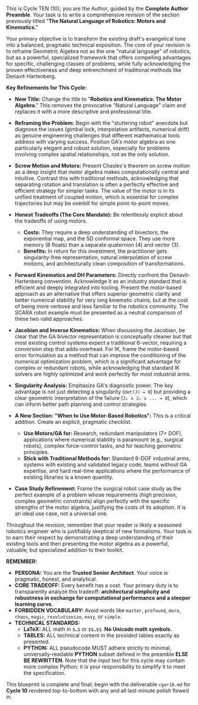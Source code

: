 This is Cycle TEN (10); you are the Author, guided by the **Complete Author Preamble**. Your task is to write a comprehensive revision of the section previously titled "**The Natural Language of Robotics: Motors and Kinematics**."

Your primary objective is to transform the existing draft's evangelical tone into a balanced, pragmatic technical exposition. The core of your revision is to reframe Geometric Algebra not as the one "natural language" of robotics, but as a powerful, specialized framework that offers compelling advantages for specific, challenging classes of problems, while fully acknowledging the proven effectiveness and deep entrenchment of traditional methods like Denavit-Hartenberg.

**Key Refinements for This Cycle:**

* **New Title:** Change the title to "**Robotics and Kinematics: The Motor Algebra**." This removes the provocative "Natural Language" claim and replaces it with a more descriptive and professional title.

* **Reframing the Problem:** Begin with the "stuttering robot" anecdote but diagnose the issues (gimbal lock, interpolation artifacts, numerical drift) as genuine engineering challenges that different mathematical tools address with varying success. Position GA's motor algebra as one particularly elegant and robust solution, especially for problems involving complex spatial relationships, not as the only solution.

* **Screw Motion and Motors:** Present Chasles's theorem on screw motion as a deep insight that motor algebra makes computationally central and intuitive. Contrast this with traditional methods, acknowledging that separating rotation and translation is often a perfectly effective and efficient strategy for simpler tasks. The value of the motor is in its unified treatment of coupled motion, which is essential for complex trajectories but may be overkill for simple point-to-point moves.

* **Honest Tradeoffs (The Core Mandate):** Be relentlessly explicit about the tradeoffs of using motors.
    * **Costs:** They require a deep understanding of bivectors, the exponential map, and the 5D conformal space. They use more memory (8 floats) than a separate quaternion (4) and vector (3).
    * **Benefits:** In return for this investment, the practitioner gets singularity-free representation, natural interpolation of screw motions, and architecturally clean composition of transformations.

* **Forward Kinematics and DH Parameters:** Directly confront the Denavit-Hartenberg convention. Acknowledge it as an industry standard that is efficient and deeply integrated into tooling. Present the motor-based approach as an alternative that offers superior geometric clarity and better numerical stability for very long kinematic chains, but at the cost of being more verbose and less familiar to the robotics community. The SCARA robot example must be presented as a neutral comparison of these two valid approaches.

* **Jacobian and Inverse Kinematics:** When discussing the Jacobian, be clear that the GA bivector representation is conceptually cleaner but that most existing control systems expect a traditional 6-vector, requiring a conversion step that adds overhead. For IK, frame the motor-based error formulation as a method that can improve the conditioning of the numerical optimization problem, which is a significant advantage for complex or redundant robots, while acknowledging that standard IK solvers are highly optimized and work perfectly for most industrial arms.

* **Singularity Analysis:** Emphasize GA's diagnostic power. The key advantage is not just detecting a singularity (`det(J) = 0`) but providing a clear geometric interpretation of the failure (`J₁ ∧ J₂ ∧ ... = 0`), which can inform better path planning and control strategies.

* **A New Section: "When to Use Motor-Based Robotics":** This is a critical addition. Create an explicit, pragmatic checklist.
    * **Use Motors/GA for:** Research, redundant manipulators (7+ DOF), applications where numerical stability is paramount (e.g., surgical robots), complex force-control tasks, and for teaching geometric principles.
    * **Stick with Traditional Methods for:** Standard 6-DOF industrial arms, systems with existing and validated legacy code, teams without GA expertise, and hard real-time applications where the performance of existing libraries is a known quantity.

* **Case Study Refinement:** Frame the surgical robot case study as the perfect example of a problem whose requirements (high precision, complex geometric constraints) align perfectly with the specific strengths of the motor algebra, justifying the costs of its adoption. It is an ideal use case, not a universal one.

Throughout the revision, remember that your reader is likely a seasoned robotics engineer who is justifiably skeptical of new formalisms. Your task is to earn their respect by demonstrating a deep understanding of their existing tools and then presenting the motor algebra as a powerful, valuable, but specialized addition to their toolkit.

**REMEMBER:**

* **PERSONA:** You are the **Trusted Senior Architect**. Your voice is pragmatic, honest, and analytical.
* **CORE TRADEOFF:** Every benefit has a cost. Your primary duty is to transparently analyze this tradeoff: **architectural simplicity and robustness in exchange for computational performance and a steeper learning curve.**
* **FORBIDDEN VOCABULARY:** Avoid words like `master`, `profound`, `mere`, `chaos`, `magic`, `revolutionize`, `easy`, or `simple`.
* **TECHNICAL STANDARDS:**
    * **LaTeX:** ALL math in `$…$` or `$$…$$`. **No Unicode math symbols.**
    * **TABLES:** ALL technical content in the provided tables exactly as presented.
    * **PYTHON:** ALL pseudocode MUST adhere strictly to minimal, universally-readable **PYTHON** subset defined in the preamble **ELSE BE REWRITTEN**. Note that the input text for this cycle may contain more complex Python; it is your responsibility to simplify it to meet the specification.

This blueprint is complete and final; begin with the deliverable `cga+10.md` for **Cycle 10** rendered top-to-bottom with any and all last-minute polish flowed in.
